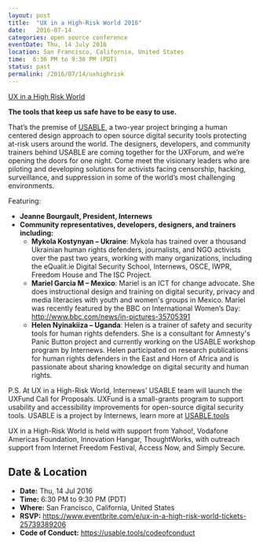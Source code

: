 ```yaml
---
layout: post
title:  "UX in a High-Risk World 2016"
date:   2016-07-14
categories: open source conference
eventDate: Thu, 14 July 2016
location: San Francisco, California, United States
time:  6:30 PM to 9:30 PM (PDT)
status: past
permalink: /2016/07/14/uxhighrisk
---
```


[UX in a High Risk World](https://www.eventbrite.com/e/ux-in-a-high-risk-world-tickets-25739389206) 

**The tools that keep us safe have to be easy to use.**

That’s the premise of [USABLE](https://USABLE.tools), a two-year project bringing a human centered design approach to open source digital security tools protecting at-risk users around the world.
The designers, developers, and community trainers behind USABLE are coming together for the UXForum, and we’re opening the doors for one night.
Come meet the visionary leaders who are piloting and developing solutions for activists facing censorship, hacking, surveillance, and suppression in some of the world’s most challenging environments.

Featuring:
* **Jeanne Bourgault, President, Internews**
* **Community representatives, developers, designers, and trainers including:**
  * **Mykola Kostynyan – Ukraine**: Mykola has trained over a thousand Ukrainian human rights defenders, journalists, and NGO activists over the past two years, working with many organizations, including the eQualit.ie Digital Security School, Internews, OSCE, IWPR, Freedom House and The ISC Project.
  * **Mariel Garcia M – Mexico**: Mariel is an ICT for change advocate. She does instructional design and training on digital security, privacy and media literacies with youth and women's groups in Mexico. Mariel was recently featured by the BBC on International Women’s Day: http://www.bbc.com/news/in-pictures-35705391
  * **Helen Nyinakiiza – Uganda**: Helen is a trainer of safety and security tools for human rights defenders. She is a consultant for Amnesty's Panic Button project and currently working on the USABLE workshop program by Internews. Helen participated on research publications for human rights defenders in the East and Horn of Africa and is passionate about sharing knowledge on digital security and human rights.

P.S. At UX in a High-Risk World, Internews’ USABLE team will launch the UXFund Call for Proposals. UXFund is a small-grants program to support usability and accessibility improvements for open-source digital security tools.
USABLE is a project by Internews, learn more at [USABLE.tools](https://USABLE.tools)

UX in a High-Risk World is held with support from Yahoo!, Vodafone Americas Foundation, Innovation Hangar, ThoughtWorks, with outreach support from Internet Freedom Festival, Access Now, and Simply Secure.

## Date & Location

- **Date:** Thu, 14 Jul 2016
- **Time:** 6:30 PM to 9:30 PM (PDT)
- **Where:** San Francisco, California, United States
- **RSVP:** https://www.eventbrite.com/e/ux-in-a-high-risk-world-tickets-25739389206
- **Code of Conduct:** https://usable.tools/codeofconduct
